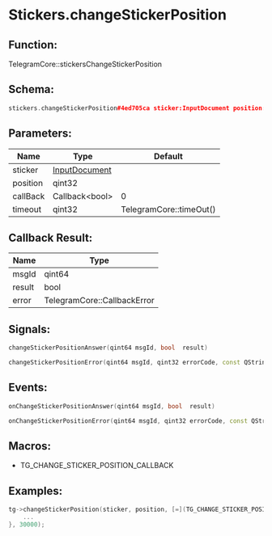# Stickers.changeStickerPosition

## Function:

TelegramCore::stickersChangeStickerPosition

## Schema:

```c++
stickers.changeStickerPosition#4ed705ca sticker:InputDocument position:int = Bool;
```
## Parameters:

|Name|Type|Default|
|----|----|-------|
|sticker|[InputDocument](../../types/inputdocument.md)||
|position|qint32||
|callBack|Callback&lt;bool&gt;|0|
|timeout|qint32|TelegramCore::timeOut()|

## Callback Result:

|Name|Type|
|----|----|
|msgId|qint64|
|result|bool|
|error|TelegramCore::CallbackError|

## Signals:

```c++
changeStickerPositionAnswer(qint64 msgId, bool  result)
```
```c++
changeStickerPositionError(qint64 msgId, qint32 errorCode, const QString &errorText)
```

## Events:

```c++
onChangeStickerPositionAnswer(qint64 msgId, bool  result)
```
```c++
onChangeStickerPositionError(qint64 msgId, qint32 errorCode, const QString &errorText)
```

## Macros:

* TG_CHANGE_STICKER_POSITION_CALLBACK

## Examples:

```c++
tg->changeStickerPosition(sticker, position, [=](TG_CHANGE_STICKER_POSITION_CALLBACK){
    ...
}, 30000);
```
